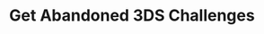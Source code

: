 ---
title: Get Abandoned 3DS Challenges
api:
  file: swagger (2).json
  operationId: GetSecureDSAbandoned
hidden: false
---